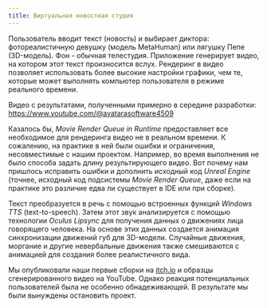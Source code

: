 ```yaml
---
title: Виртуальная новостная студия
---
```


Пользователь вводит текст (новость) и выбирает диктора: фотореалистичную девушку (модель MetaHuman) или лягушку Пепе (3D-модель). Фон - обычная телестудия. Приложение генерирует видео, на котором этот текст произносится вслух. Рендеринг в видео позволяет использовать более высокие настройки графики, чем те, которые может выполнять компьютер пользователя в режиме реального времени.

Видео с результатами, полученными примерно в середине разработки: <https://www.youtube.com/@avatarasoftware4509>

Казалось бы, *Movie Render Queue in Runtime* предоставляет все необходимое для рендеринга видео не в реальном времени. К сожалению, на практике в ней были ошибки и ограничения, несовместимые с нашим проектом. Например, во время выполнения не было способа задать длину результирующего видео. Вот почему нам пришлось исправить ошибки и дополнить исходный код *Unreal Engine* (точнее, исходный код подсистемы *Movie Render Queue*, даже если на практике это различие едва ли существует в IDE или при сборке).

Текст преобразуется в речь с помощью встроенных функций *Windows TTS* (text-to-speech). Затем этот звук анализируется с помощью технологии *Oculus Lipsync* для получения данных о движениях лица говорящего человека. На основе этих данных создается анимация синхронизации движений губ для 3D-модели. Случайные движения, моргание и другие невербальные движения также смешиваются с анимацией для создания более реалистичного вида.

Мы опубликовали наши первые сборки на [itch.io](https://newsroom.itch.io) и образцы сгенерированного видео на YouTube. Однако реакция потенциальных пользователей была не особенно обнадеживающей. В результате мы были вынуждены остановить проект.
